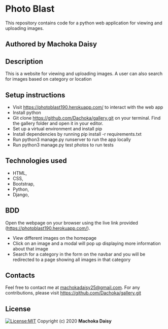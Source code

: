 # Photo Blast
This repository contains code for a python web application for viewing and uploading images.
## Authored by Machoka Daisy
## Description
This is a website for viewing and uploading images. A user can also search for images based on category or location
## Setup instructions
* Visit https://photoblast190.herokuapp.com/ to interact with the web app
* Install python
* Git clone https://github.com/Dachoka/gallery.git on your terminal. Find the gallery folder and open it in your editor.
* Set up a virtual environment and install pip
* Install dependencies by running pip install -r requirements.txt
* Run python3 manage.py runserver to run the app locally
* Run python3 manage.py test photos to run tests
## Technologies used
* HTML,
* CSS,
* Bootstrap,
* Python,
* Django,

## BDD
Open the webpage on your browser using the live link provided (https://photoblast190.herokuapp.com/). 
* View different images on the homepage
* Click on an image and a modal will pop up displaying more information about that image
* Search for a category in the form on the navbar and you will be redirected to a page showing all images in that category
## Contacts
Feel free to contact me at machokadaisy25@gmail.com. For any contributions, please visit https://github.com/Dachoka/gallery.git
## License
[![License:MIT](https://img.shields.io/badge/License-MIT-yellow.svg)](https://opensource.org/licenses/MIT)
Copyright (c) 2020 **Machoka Daisy**